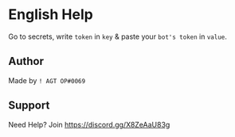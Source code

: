 # English Help
Go to secrets, write `token` in `key` & paste your `bot's token` in `value`.

## Author
Made by `! AGT OP#0069`

## Support
Need Help? Join https://discord.gg/X8ZeAaU83g